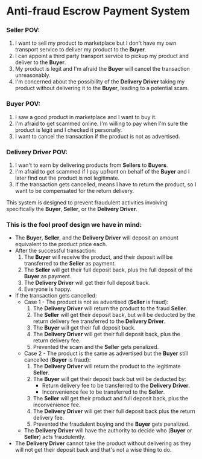 # Anti-fraud Escrow Payment System

### Seller POV:
1. I want to sell my product to marketplace but I don't have my own transport service to deliver my product to the **Buyer**.
2. I can appoint a third party transport service to pickup my product and deliver to the **Buyer**.
3. My product is legit and I'm afraid the **Buyer** will cancel the transaction unreasonably.
4. I'm concerned about the possibility of the **Delivery Driver** taking my product without delivering it to the **Buyer**, leading to a potential scam.

### Buyer POV:
1. I saw a good product in marketplace and I want to buy it.
2. I'm afraid to get scammed online. I'm willing to pay when I'm sure the product is legit and I checked it personally.
3. I want to cancel the transaction if the product is not as advertised.

### Delivery Driver POV:
1. I wan't to earn by delivering products from **Sellers** to **Buyers**.
2. I'm afraid to get scammed if I pay upfront on behalf of the **Buyer** and I later find out the product is not legitimate.
3. If the transaction gets cancelled, means I have to return the product, so I want to be compensated for the return delivery.

This system is designed to prevent fraudulent activities involving specifically the **Buyer**, **Seller**, or the **Delivery Driver**.

### This is the fool proof design we have in mind:
- The **Buyer**, **Seller**, and the **Delivery Driver** will deposit an amount equivalent to the product price each.
- After the successful transaction:
   1. The **Buyer** will receive the product, and their deposit will be transferred to the **Seller** as payment.
   2. The **Seller** will get their full deposit back, plus the full deposit of the **Buyer** as payment.
   3. The **Delivery Driver** will get their full deposit back.
   4. Everyone is happy.
- If the transaction gets cancelled:
  - Case 1 - The product is not as advertised (**Seller** is fraud):
    1. The **Delivery Driver** will return the product to the fraud **Seller**.
    2. The **Seller** will get their deposit back, but will be deducted by the return delivery fee transferred to the **Delivery Driver**.
    3. The **Buyer** will get their full deposit back.
    4. The **Delivery Driver** will get their full deposit back, plus the return delivery fee.
    5. Prevented the scam and the **Seller** gets penalized.
  - Case 2 - The product is the same as advertised but the **Buyer** still cancelled (**Buyer** is fraud):
    1. The **Delivery Driver** will return the product to the legitimate **Seller**.
    2. The **Buyer** will get their deposit back but will be deducted by:
       - Return delivery fee to be transferred to the **Delivery Driver**.
       - Inconvenience fee to be transferred to the **Seller**.
    3. The **Seller** will get their product and full deposit back, plus the inconvenience fee.
    4. The **Delivery Driver** will get their full deposit back plus the return delivery fee.
    5. Prevented the fraudulent buying and the **Buyer** gets penalized.
  - The **Delivery Driver** will have the authority to decide who (**Buyer** or **Seller**) acts fraudulently.
- The **Delivery Driver** cannot take the product without delivering as they will not get their deposit back and that's not a wise thing to do.

